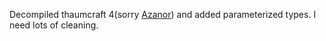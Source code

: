 Decompiled thaumcraft 4(sorry [Azanor](https://github.com/Azanor/thaumcraft-beta)) and added parameterized types.
I need lots of cleaning.